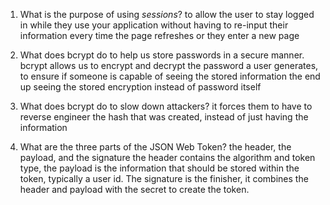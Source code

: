 1. What is the purpose of using _sessions_?
  to allow the user to stay logged in while they use your application without having to re-input their information every time the page refreshes or they enter a new page

1. What does bcrypt do to help us store passwords in a secure manner.
  bcrypt allows us to encrypt and decrypt the password a user generates, to ensure if someone is capable of seeing the stored information the end up seeing the stored encryption instead of password itself

1. What does bcrypt do to slow down attackers?
  it forces them to have to reverse engineer the hash that was created, instead of just having the information 

1. What are the three parts of the JSON Web Token?
    the header, the payload, and the signature
    the header contains the algorithm and token type, the payload is the information that should be stored within the token, typically a user id. The signature is the finisher, it combines the header and payload with the secret to create the token.